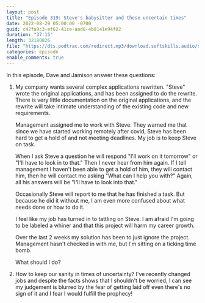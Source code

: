 ```yaml
---
layout: post
title: "Episode 319: Steve's babysitter and these uncertain times"
date: 2022-08-29 05:00:00 -0700
guid: c42fa9c3-ef62-41ce-aad8-4b8141e94f02
duration: "37:15"
length: 32180826
file: "https://dts.podtrac.com/redirect.mp3/download.softskills.audio/sse-319.mp3"
categories: episode
enable_comments: true
---
```


In this episode, Dave and Jamison answer these questions:

1. My company wants several complex applications rewritten. "Steve" wrote the original applications, and has been assigned to do the rewrite. There is very little documentation on the original applications, and the rewrite will take intimate understanding of the existing code and new requirements.
   
   Management assigned me to work with Steve. They warned me that since we have started working remotely after covid, Steve has been hard to get a hold of and not meeting deadlines. My job is to keep Steve on task.
   
   When I ask Steve a question he will respond "I'll work on it tomorrow" or "I'll have to look in to that." Then I never hear from him again. If I tell management I haven't been able to get a hold of him, they will contact him, then he will contact me asking "What can I help you with?" Again, all his answers will be "I'll have to look into that."
   
   Occasionally Steve will report to me that he has finished a task. But because he did it without me, I am even more confused about what needs done or how to do it.
   
   I feel like my job has turned in to tattling on Steve. I am afraid I'm going to be labeled a whiner and that this project will harm my career growth.
   
   Over the last 2 weeks my solution has been to just ignore the project. Management hasn't checked in with me, but I'm sitting on a ticking time bomb.
   
   What should I do?

2. How to keep our sanity in times of uncertainty? I've recently changed jobs and despite the facts shows that I shouldn't be worried, I can see my judgement is blurred by the fear of getting laid off even there's no sign of it and I fear I would fulfill the prophecy!
